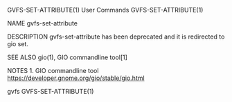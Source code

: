 GVFS-SET-ATTRIBUTE(1)                                                                           User Commands                                                                           GVFS-SET-ATTRIBUTE(1)

NAME
       gvfs-set-attribute

DESCRIPTION
       gvfs-set-attribute has been deprecated and it is redirected to gio set.

SEE ALSO
       gio(1), GIO commandline tool[1]

NOTES
        1. GIO commandline tool
           https://developer.gnome.org/gio/stable/gio.html

gvfs                                                                                                                                                                                    GVFS-SET-ATTRIBUTE(1)
